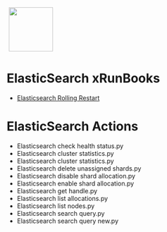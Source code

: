 <img align="center" src="https://unskript.com/assets/favicon.png" width="100" height="100" style="padding: 5px">

 # ElasticSearch xRunBooks

* [Elasticsearch Rolling Restart](https://github.com/unskript/Awesome-CloudOps-Automation/tree/master)


 # ElasticSearch Actions 

* Elasticsearch check health status.py
* Elasticsearch cluster statistics.py
* Elasticsearch cluster statistics.py
* Elasticsearch delete unassigned shards.py
* Elasticsearch disable shard allocation.py
* Elasticsearch enable shard allocation.py
* Elasticsearch get handle.py
* Elasticsearch list allocations.py
* Elasticsearch list nodes.py
* Elasticsearch search query.py
* Elasticsearch search query new.py
